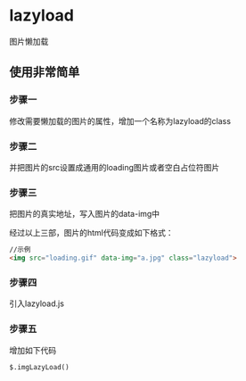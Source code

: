 # lazyload
图片懒加载

## 使用非常简单

### 步骤一

修改需要懒加载的图片的属性，增加一个名称为lazyload的class

### 步骤二

并把图片的src设置成通用的loading图片或者空白占位符图片

### 步骤三

把图片的真实地址，写入图片的data-img中

经过以上三部，图片的html代码变成如下格式：

```html
//示例
<img src="loading.gif" data-img="a.jpg" class="lazyload">
```

### 步骤四

引入lazyload.js

### 步骤五

增加如下代码
```javascript:;
$.imgLazyLoad()
```
